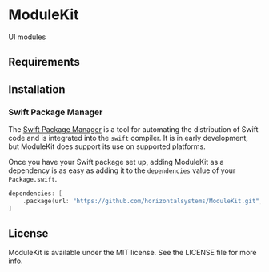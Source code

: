 # ModuleKit

UI modules
  
## Requirements

## Installation

### Swift Package Manager

The [Swift Package Manager](https://swift.org/package-manager/) is a tool for automating the distribution of Swift code
and is integrated into the `swift` compiler. It is in early development, but ModuleKit does support its use on
supported platforms.

Once you have your Swift package set up, adding ModuleKit as a dependency is as easy as adding it to
the `dependencies` value of your `Package.swift`.

```swift
dependencies: [
    .package(url: "https://github.com/horizontalsystems/ModuleKit.git", .upToNextMajor(from: "1.0.0"))
]
```

## License

ModuleKit is available under the MIT license. See the LICENSE file for more info.
